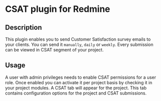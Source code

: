# CSAT plugin for Redmine

## Description

This plugin enables you to send Customer Satisfaction survey emails to your clients. You can send it `manually`, `daily` or `weekly`. Every submission can be viewed in CSAT segment of your project.

## Usage

A user with admin privileges needs to enable CSAT permissions for a user role. Once enabled you can activate it per project basis by checking it in your project modules. A CSAT tab will appear for the project. This tab contains configuration options for the project and CSAT submissions.
